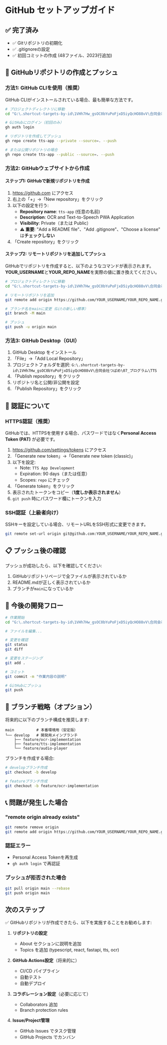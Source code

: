 # GitHub セットアップガイド

## ✅ 完了済み

- ✅ Gitリポジトリの初期化
- ✅ .gitignoreの設定
- ✅ 初回コミットの作成 (48ファイル、2023行追加)

## 🚀 GitHubリポジトリの作成とプッシュ

### 方法1: GitHub CLIを使用（推奨）

GitHub CLIがインストールされている場合、最も簡単な方法です。

```bash
# プロジェクトディレクトリに移動
cd "G:\.shortcut-targets-by-id\1VHh7Hw_gsOC0bYuPoFjxD5iyQcHO88vV\合同会社つばめ\07_プログラム\TTS"

# GitHubにログイン（初回のみ）
gh auth login

# リポジトリを作成してプッシュ
gh repo create tts-app --private --source=. --push

# または公開リポジトリの場合
gh repo create tts-app --public --source=. --push
```

### 方法2: GitHubウェブサイトから作成

#### ステップ1: GitHubで新規リポジトリを作成

1. https://github.com にアクセス
2. 右上の「+」→「New repository」をクリック
3. 以下の設定を行う:
   - **Repository name**: `tts-app` (任意の名前)
   - **Description**: OCR and Text-to-Speech PWA Application
   - **Visibility**: Private（または Public）
   - **⚠️ 重要**: "Add a README file"、"Add .gitignore"、"Choose a license" は**チェックしない**
4. 「Create repository」をクリック

#### ステップ2: リモートリポジトリを追加してプッシュ

GitHubでリポジトリを作成すると、以下のようなコマンドが表示されます。
**YOUR_USERNAME**と**YOUR_REPO_NAME**を実際の値に置き換えてください。

```bash
# プロジェクトディレクトリに移動
cd "G:\.shortcut-targets-by-id\1VHh7Hw_gsOC0bYuPoFjxD5iyQcHO88vV\合同会社つばめ\07_プログラム\TTS"

# リモートリポジトリを追加
git remote add origin https://github.com/YOUR_USERNAME/YOUR_REPO_NAME.git

# ブランチ名をmainに変更（Gitの新しい標準）
git branch -M main

# プッシュ
git push -u origin main
```

### 方法3: GitHub Desktop（GUI）

1. GitHub Desktop をインストール
2. 「File」→「Add Local Repository」
3. プロジェクトフォルダを選択: `G:\.shortcut-targets-by-id\1VHh7Hw_gsOC0bYuPoFjxD5iyQcHO88vV\合同会社つばめ\07_プログラム\TTS`
4. 「Publish repository」をクリック
5. リポジトリ名と公開/非公開を設定
6. 「Publish Repository」をクリック

## 🔐 認証について

### HTTPS認証（推奨）

GitHubでは、HTTPSを使用する場合、パスワードではなく**Personal Access Token (PAT)** が必要です。

1. https://github.com/settings/tokens にアクセス
2. 「Generate new token」→「Generate new token (classic)」
3. 以下を設定:
   - Note: `TTS App Development`
   - Expiration: 90 days（または任意）
   - Scopes: `repo` にチェック
4. 「Generate token」をクリック
5. 表示されたトークンをコピー（**1度しか表示されません**）
6. `git push` 時にパスワード欄にトークンを入力

### SSH認証（上級者向け）

SSHキーを設定している場合、リモートURLをSSH形式に変更できます。

```bash
git remote set-url origin git@github.com:YOUR_USERNAME/YOUR_REPO_NAME.git
```

## 📋 プッシュ後の確認

プッシュが成功したら、以下を確認してください:

1. GitHubリポジトリページで全ファイルが表示されているか
2. README.mdが正しく表示されているか
3. ブランチが`main`になっているか

## 🔄 今後の開発フロー

```bash
# 作業開始
cd "G:\.shortcut-targets-by-id\1VHh7Hw_gsOC0bYuPoFjxD5iyQcHO88vV\合同会社つばめ\07_プログラム\TTS"

# ファイルを編集...

# 変更を確認
git status
git diff

# 変更をステージング
git add .

# コミット
git commit -m "作業内容の説明"

# GitHubにプッシュ
git push
```

## 🌿 ブランチ戦略（オプション）

将来的に以下のブランチ構成を推奨します:

```
main          # 本番環境用（安定版）
└── develop   # 開発用メインブランチ
    ├── feature/ocr-implementation
    ├── feature/tts-implementation
    └── feature/audio-player
```

ブランチを作成する場合:

```bash
# developブランチ作成
git checkout -b develop

# featureブランチ作成
git checkout -b feature/ocr-implementation
```

## 📞 問題が発生した場合

### "remote origin already exists"
```bash
git remote remove origin
git remote add origin https://github.com/YOUR_USERNAME/YOUR_REPO_NAME.git
```

### 認証エラー
- Personal Access Tokenを再生成
- `gh auth login` で再認証

### プッシュが拒否された場合
```bash
git pull origin main --rebase
git push origin main
```

## 次のステップ

✅ GitHubリポジトリが作成できたら、以下を実施することをお勧めします:

1. **リポジトリの設定**
   - About セクションに説明を追加
   - Topics を追加 (typescript, react, fastapi, tts, ocr)

2. **GitHub Actions設定**（将来的に）
   - CI/CD パイプライン
   - 自動テスト
   - 自動デプロイ

3. **コラボレーション設定**（必要に応じて）
   - Collaborators 追加
   - Branch protection rules

4. **Issue/Project管理**
   - GitHub Issues でタスク管理
   - GitHub Projects でカンバン
